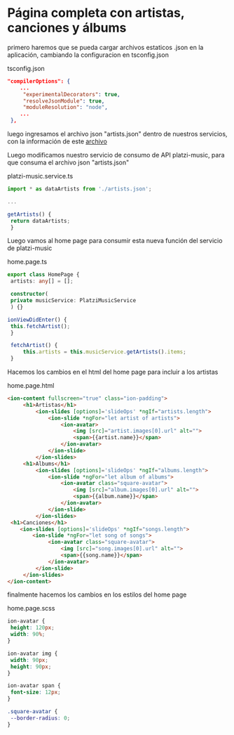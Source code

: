 # Página completa con artistas, canciones y álbums

primero haremos que se pueda cargar archivos estaticos .json en la aplicación, cambiando la configuracion en tsconfig.json

tsconfig.json
```json
"compilerOptions": {
	...
	 "experimentalDecorators": true,
	 "resolveJsonModule": true,
	 "moduleResolution": "node",
	...
 },
```

luego ingresamos el archivo json "artists.json" dentro de nuestros servicios, con la información de este [archivo](https://static.platzi.com/media/tmp/class-files/git/ionic/ionic-0b43f4f65e1026d2afe15307334d28bda0307cc3/src/app/services/artists.json)

Luego modificamos nuestro servicio de consumo de API platzi-music, para que consuma el archivo json "artists.json"

platzi-music.service.ts
```ts
import * as dataArtists from './artists.json';

... 

getArtists() {
 return dataArtists;
 }
```

Luego vamos al home page para consumir esta nueva función del servicio de platzi-music

home.page.ts
```ts
export class HomePage {
 artists: any[] = [];

 constructor(
 private musicService: PlatziMusicService
 ) {}

ionViewDidEnter() {
 this.fetchArtist();
 }

 fetchArtist() {
	 this.artists = this.musicService.getArtists().items;
 }
```

Hacemos los cambios en el html del home page para incluir a los artistas

home.page.html
```html
<ion-content fullscreen="true" class="ion-padding">
	 <h1>Artistas</h1>
		 <ion-slides [options]='slideOps' *ngIf="artists.length">
			 <ion-slide *ngFor="let artist of artists">
				 <ion-avatar>
					 <img [src]="artist.images[0].url" alt="">
					 <span>{{artist.name}}</span>
				 </ion-avatar>
			 </ion-slide>
		 </ion-slides>
	 <h1>Albums</h1>
		 <ion-slides [options]='slideOps' *ngIf="albums.length">
			 <ion-slide *ngFor="let album of albums">
				 <ion-avatar class="square-avatar">
					 <img [src]="album.images[0].url" alt="">
					 <span>{{album.name}}</span>
				 </ion-avatar>
			 </ion-slide>
		 </ion-slides>
 <h1>Canciones</h1>
	<ion-slides [options]='slideOps' *ngIf="songs.length">
		<ion-slide *ngFor="let song of songs">
			 <ion-avatar class="square-avatar">
				 <img [src]="song.images[0].url" alt="">
				 <span>{{song.name}}</span>
			 </ion-avatar>
		 </ion-slide>
	 </ion-slides>
</ion-content>
```

finalmente hacemos los cambios en los estilos del home page

home.page.scss
```scss
ion-avatar {
 height: 120px;
 width: 90%;
}

ion-avatar img {
 width: 90px;
 height: 90px;
}

ion-avatar span {
 font-size: 12px;
}

.square-avatar {
 --border-radius: 0;
}
```